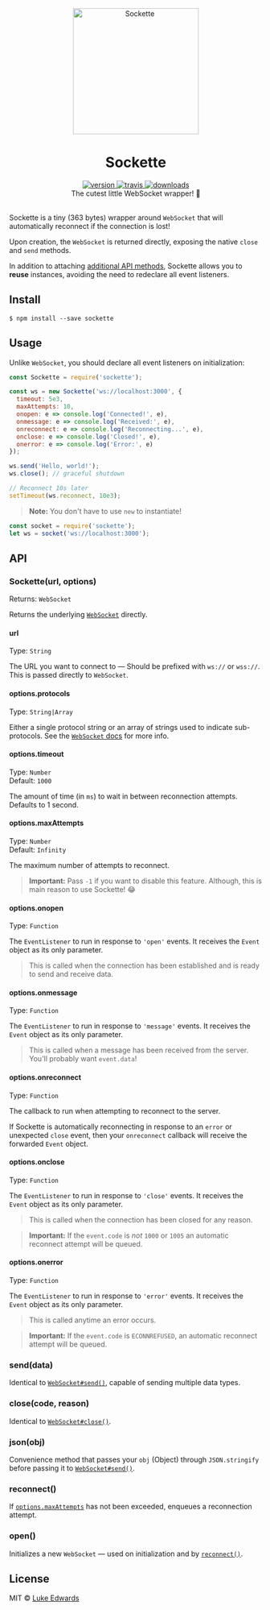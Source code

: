 <div align="center">
  <img src="https://github.com/lukeed/sockette/raw/master/sockette.jpg" alt="Sockette" height="250" />
</div>

<h1 align="center">Sockette</h1>

<div align="center">
  <a href="https://npmjs.org/package/sockette">
    <img src="https://img.shields.io/npm/v/sockette.svg" alt="version" />
  </a>
  <a href="https://travis-ci.org/lukeed/sockette">
    <img src="https://img.shields.io/travis/lukeed/sockette.svg" alt="travis" />
  </a>
  <a href="https://npmjs.org/package/sockette">
    <img src="https://img.shields.io/npm/dm/sockette.svg" alt="downloads" />
  </a>
</div>

<div align="center">The cutest little WebSocket wrapper! 🧦</div>

<br />

Sockette is a tiny (363 bytes) wrapper around `WebSocket` that will automatically reconnect if the connection is lost!

Upon creation, the `WebSocket` is returned directly, exposing the native `close` and `send` methods.

In addition to attaching [additional API methods](#api), Sockette allows you to **reuse** instances, avoiding the need to redeclare all event listeners.


## Install

```
$ npm install --save sockette
```


## Usage

Unlike `WebSocket`, you should declare all event listeners on initialization:
```js
const Sockette = require('sockette');

const ws = new Sockette('ws://localhost:3000', {
  timeout: 5e3,
  maxAttempts: 10,
  onopen: e => console.log('Connected!', e),
  onmessage: e => console.log('Received:', e),
  onreconnect: e => console.log('Reconnecting...', e),
  onclose: e => console.log('Closed!', e),
  onerror: e => console.log('Error:', e)
});

ws.send('Hello, world!');
ws.close(); // graceful shutdown

// Reconnect 10s later
setTimeout(ws.reconnect, 10e3);
```

> **Note:** You don't have to use `new` to instantiate!

```js
const socket = require('sockette');
let ws = socket('ws://localhost:3000');
```


## API

### Sockette(url, options)

Returns: `WebSocket`

Returns the underlying [`WebSocket`][MDN] directly.

#### url
Type: `String`

The URL you want to connect to &mdash; Should be prefixed with `ws://` or `wss://`. This is passed directly to `WebSocket`.

#### options.protocols
Type: `String|Array`

Either a single protocol string or an array of strings used to indicate sub-protocols. See the [`WebSocket` docs][MDN] for more info.

#### options.timeout
Type: `Number`<br>
Default: `1000`

The amount of time (in `ms`) to wait in between reconnection attempts. Defaults to 1 second.

#### options.maxAttempts
Type: `Number`<br>
Default: `Infinity`

The maximum number of attempts to reconnect.

> **Important:** Pass `-1` if you want to disable this feature. Although, this is main reason to use Sockette! :joy:

#### options.onopen
Type: `Function`

The `EventListener` to run in response to `'open'` events. It receives the `Event` object as its only parameter.

> This is called when the connection has been established and is ready to send and receive data.

#### options.onmessage
Type: `Function`

The `EventListener` to run in response to `'message'` events. It receives the `Event` object as its only parameter.

> This is called when a message has been received from the server. You'll probably want `event.data`!

#### options.onreconnect
Type: `Function`

The callback to run when attempting to reconnect to the server.

If Sockette is automatically reconnecting in response to an `error` or unexpected `close` event, then your `onreconnect` callback will receive the forwarded `Event` object.

#### options.onclose
Type: `Function`

The `EventListener` to run in response to `'close'` events. It receives the `Event` object as its only parameter.

> This is called when the connection has been closed for any reason.

> **Important:** If the `event.code` is _not_ `1000` or `1005` an automatic reconnect attempt will be queued.

#### options.onerror
Type: `Function`

The `EventListener` to run in response to `'error'` events. It receives the `Event` object as its only parameter.

> This is called anytime an error occurs.

> **Important:** If the `event.code` is `ECONNREFUSED`, an automatic reconnect attempt will be queued.

### send(data)

Identical to [`WebSocket#send()`][send], capable of sending multiple data types.

### close(code, reason)

Identical to [`WebSocket#close()`][close].

### json(obj)

Convenience method that passes your `obj` (Object) through `JSON.stringify` before passing it to [`WebSocket#send()`][send].

### reconnect()

If [`options.maxAttempts`](#optionsmaxattempts) has not been exceeded, enqueues a reconnection attempt.

### open()

Initializes a new `WebSocket` &mdash; used on initialization and by [`reconnect()`](#reconnect).


## License

MIT © [Luke Edwards](https://lukeed.com)

[MDN]: https://developer.mozilla.org/en-US/docs/Web/API/WebSocket
[close]: https://developer.mozilla.org/en-US/docs/Web/API/WebSocket#close()
[send]: https://developer.mozilla.org/en-US/docs/Web/API/WebSocket#send()
